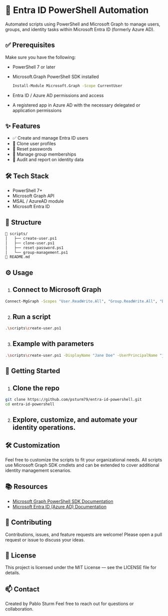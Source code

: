 # 🔐 Entra ID PowerShell Automation

Automated scripts using PowerShell and Microsoft Graph to manage users, groups, and identity tasks within Microsoft Entra ID (formerly Azure AD).

## ✅ Prerequisites

Make sure you have the following:

- PowerShell 7 or later
- Microsoft.Graph PowerShell SDK installed  

  ```bash
  Install-Module Microsoft.Graph -Scope CurrentUser
  ```
- Entra ID / Azure AD permissions and access
- A registered app in Azure AD with the necessary delegated or application permissions
  
## ✨ Features

- ✅ Create and manage Entra ID users  
- 🔁 Clone user profiles  
- 🔐 Reset passwords  
- 👥 Manage group memberships  
- 📄 Audit and report on identity data  

## 🛠️ Tech Stack

- PowerShell 7+  
- Microsoft Graph API  
- MSAL / AzureAD module  
- Microsoft Entra ID  

## 📂 Structure

```bash
📁 scripts/
│   ├── create-user.ps1
│   ├── clone-user.ps1
│   ├── reset-password.ps1
│   └── group-management.ps1
📄 README.md
```

## ⚙️ Usage

1. ## Connect to Microsoft Graph

```bash
Connect-MgGraph -Scopes "User.ReadWrite.All", "Group.ReadWrite.All", "Directory.AccessAsUser.All"
```

2. ## Run a script

```bash
.\scripts\create-user.ps1
```

3. ## Example with parameters

```bash
.\scripts\create-user.ps1 -DisplayName "Jane Doe" -UserPrincipalName "jane.doe@yourdomain.com" -Password "P@ssw0rd!"
```

## 🚀 Getting Started

1. ## Clone the repo

```bash
git clone https://github.com/psturm79/entra-id-powershell.git
cd entra-id-powershell
```

2. ## Explore, customize, and automate your identity operations.

## 🛠️ Customization

Feel free to customize the scripts to fit your organizational needs. All scripts use Microsoft Graph SDK cmdlets and can be extended to cover additional identity management scenarios.

## 📚 Resources

- [Microsoft Graph PowerShell SDK Documentation](https://learn.microsoft.com/powershell/microsoftgraph/overview)
- [Microsoft Entra ID (Azure AD) Documentation](https://learn.microsoft.com/azure/active-directory/)

## 🤝 Contributing
Contributions, issues, and feature requests are welcome! Please open a pull request or issue to discuss your ideas.

## 📄 License
This project is licensed under the MIT License — see the LICENSE file for details.

## 📫 Contact
Created by Pablo Sturm
Feel free to reach out for questions or collaboration.

